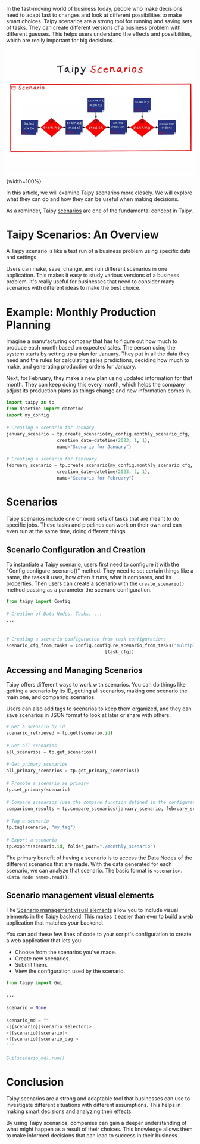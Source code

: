 In the fast-moving world of business today, people who make decisions need to adapt fast to 
changes and look at different possibilities to make smart choices. Taipy scenarios are a strong 
tool for running and saving sets of tasks. They can create different versions of a business 
problem with different guesses. This helps users understand the effects and possibilities, which 
are really important for big decisions.

![Scenarios](scenario_1_2.png){width=100%}

In this article, we will examine Taipy scenarios more closely. We will explore what they can do 
and how they can be useful when making decisions.

As a reminder, Taipy [scenarios](../../../manuals/core/concepts/scenario.md) are one of the 
fundamental concept in Taipy.

# Taipy Scenarios: An Overview

A Taipy scenario is like a test run of a business problem using specific data and settings.

Users can make, save, change, and run different scenarios in one application. This makes it easy 
to study various versions of a business problem. It's really useful for businesses that need to 
consider many scenarios with different ideas to make the best choice.

# Example: Monthly Production Planning

Imagine a manufacturing company that has to figure out how much to produce each month based on 
expected sales. The person using the system starts by setting up a plan for January. They put in 
all the data they need and the rules for calculating sales predictions, deciding how much to 
make, and generating production orders for January.

Next, for February, they make a new plan using updated information for that month. They can keep 
doing this every month, which helps the company adjust its production plans as things change and 
new information comes in.

```python
import taipy as tp
from datetime import datetime
import my_config
 
# Creating a scenario for January
january_scenario = tp.create_scenario(my_config.monthly_scenario_cfg,
                   creation_date=datetime(2023, 1, 1),
                   name="Scenario for January")
 
# Creating a scenario for February
february_scenario = tp.create_scenario(my_config.monthly_scenario_cfg,
                   creation_date=datetime(2023, 2, 1),
                   name="Scenario for February")
```

# Scenarios

Taipy scenarios include one or more sets of tasks that are meant to do specific jobs. These 
tasks and pipelines can work on their own and can even run at the same time, doing different things.

## Scenario Configuration and Creation

To instantiate a Taipy scenario, users first need to configure it with the 
"Config.configure_scenario()" method. They need to set certain things like a name, the tasks it 
uses, how often it runs, what it compares, and its properties. Then users can create a scenario 
with the `create_scenario()` method passing as a parameter the scenario configuration.

```python
from taipy import Config
 
# Creation of Data Nodes, Tasks, ...
...
 
 
# Creating a scenario configuration from task configurations
scenario_cfg_from_tasks = Config.configure_scenario_from_tasks("multiply_scenario",
                                     [task_cfg])
```

## Accessing and Managing Scenarios

Taipy offers different ways to work with scenarios. You can do things like getting a scenario by 
its ID, getting all scenarios, making one scenario the main one, and comparing scenarios.

Users can also add tags to scenarios to keep them organized, and they can save scenarios in JSON 
format to look at later or share with others.

```python
# Get a scenario by id
scenario_retrieved = tp.get(scenario.id)
 
# Get all scenarios
all_scenarios = tp.get_scenarios()
 
# Get primary scenarios
all_primary_scenarios = tp.get_primary_scenarios()
 
# Promote a scenario as primary
tp.set_primary(scenario)
 
# Compare scenarios (use the compare function defined in the configuration)
comparison_results = tp.compare_scenarios(january_scenario, february_scenario, data_node_config_id="sales_predictions")
 
# Tag a scenario
tp.tag(scenario, "my_tag")
 
# Export a scenario
tp.export(scenario.id, folder_path="./monthly_scenario")
```

The primary benefit of having a scenario is to access the Data Nodes of the different scenarios 
that are made. With the data generated for each scenario, we can analyze that scenario. The 
basic format is `<scenario>.<Data Node name>.read()`.

## Scenario management visual elements

The [Scenario management visual elements](../../../manuals/gui/viselements/controls.md)
allow you to include visual elements in the Taipy backend. This makes it easier than ever to 
build a web application that matches your backend.

You can add these few lines of code to your script's configuration to create a web application 
that lets you:

- Choose from the scenarios you've made.
- Create new scenarios.
- Submit them.
- View the configuration used by the scenario.

```python
from taipy import Gui
 
...
 
scenario = None
 
scenario_md = ""
<|{scenario}|scenario_selector|>
<|{scenario}|scenario|>
<|{scenario}|scenario_dag|>
"""
 
Gui(scenario_md).run()
```

# Conclusion

Taipy scenarios are a strong and adaptable tool that businesses can use to investigate different 
situations with different assumptions. This helps in making smart decisions and analyzing their 
effects.

By using Taipy scenarios, companies can gain a deeper understanding of what might happen as a 
result of their choices. This knowledge allows them to make informed decisions that can lead to 
success in their business.
